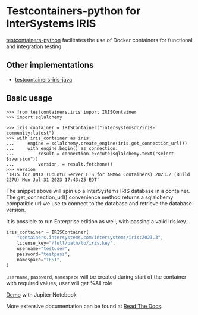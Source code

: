 # Testcontainers-python for InterSystems IRIS

[testcontainers-python](https://testcontainers-python.readthedocs.io/en/latest/README.html) facilitates the use of Docker containers for functional and integration testing.

## Other implementations

* [testcontainers-iris-java](https://github.com/caretdev/testcontainers-iris-java)

## Basic usage

```
>>> from testcontainers.iris import IRISContainer
>>> import sqlalchemy

>>> iris_container = IRISContainer("intersystemsdc/iris-community:latest")
>>> with iris_container as iris:
...     engine = sqlalchemy.create_engine(iris.get_connection_url())
...     with engine.begin() as connection:
...         result = connection.execute(sqlalchemy.text("select $zversion"))
...         version, = result.fetchone()
>>> version
'IRIS for UNIX (Ubuntu Server LTS for ARM64 Containers) 2023.2 (Build 227U) Mon Jul 31 2023 17:43:25 EDT'
```

The snippet above will spin up a InterSystems IRIS database in a container. The get_connection_url() convenience method returns a sqlalchemy compatible url we use to connect to the database and retrieve the database version.

It is possible to run Enterprise edition as well, with passing a valid iris.key.

```python
iris_container = IRISContainer(
    "containers.intersystems.com/intersystems/iris:2023.3", 
    license_key="/full/path/to/iris.key",
    username="testuser",
    password="testpass",
    namespace="TEST",
)

```

`username`, `password`, `namespace` will be created during start of the container with required values, user will get %All role

[Demo](iris.ipynb) with Jupiter Notebook 

More extensive documentation can be found at [Read The Docs](https://testcontainers-python.readthedocs.io/).